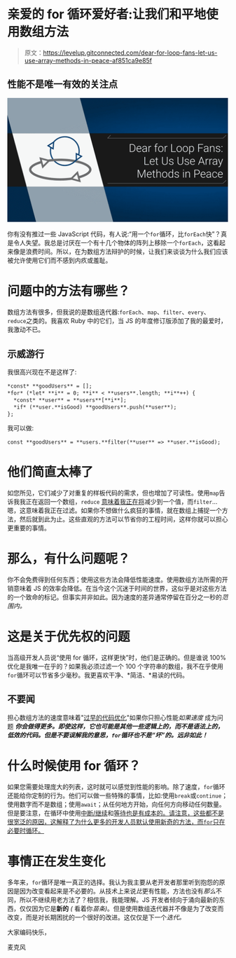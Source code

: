 # 亲爱的 for 循环爱好者:让我们和平地使用数组方法

> 原文：<https://levelup.gitconnected.com/dear-for-loop-fans-let-us-use-array-methods-in-peace-af851ca9e85f>

## 性能不是唯一有效的关注点

![](img/ba12c6040125d8763309e9cf61d4d9a5.png)

你有没有推过一些 JavaScript 代码，有人说:“用一个`for`循环，比`forEach`快”？真是令人失望。我总是讨厌在一个有十几个物体的阵列上移除一个`forEach`，这看起来像是浪费时间。所以，在为数组方法辩护的时候，让我们来谈谈为什么我们应该被允许使用它们而不感到内疚或羞耻。

# 问题中的方法有哪些？

数组方法有很多，但我说的是数组迭代器:`forEach`、`map`、`filter`、`every`、`reduce`之类的。我喜欢 Ruby 中的它们，当 JS 的年度修订版添加了我的最爱时，我激动不已。

## 示威游行

我很高兴现在不是这样了:

```
*const* **goodUsers** = [];
*for* (*let* **i** = 0; **i** < **users**.length; **i**++) { 
  *const* **user** = **users**[**i**];
  *if* (**user.**isGood) **goodUsers**.push(**user**);
};
```

我可以做:

```
const **goodUsers** = **users.**filter(**user** => **user.**isGood);
```

# 他们简直太棒了

如您所见，它们减少了对重复的样板代码的需求，但也增加了可读性。使用`map`告诉我我正在返回一个数组，`reduce` [意味着我正在将](/javascript-has-a-reduce-method-you-should-use-it-ff4dd29d6c9d)减少到一个值，而`filter`…嗯，这意味着我正在过滤。如果你不想做什么疯狂的事情，就在数组上捕捉一个方法，然后就到此为止。这些直观的方法可以节省你的工程时间，这样你就可以担心更重要的事情。

# 那么，有什么问题呢？

你不会免费得到任何东西；使用这些方法会降低性能速度。使用数组方法所需的开销意味着 JS 的效率会降低。在当今这个沉迷于时间的世界，这似乎是对这些方法的一个致命的标记。但事实并非如此。因为速度的差异通常停留在百分之一秒的*范围内。*

# 这是关于优先权的问题

当高级开发人员说“使用 for 循环，这样更快”时，他们是正确的。但是谁说 100%优化是我唯一在乎的？如果我必须过滤一个 100 个字符串的数组，我不在乎使用`for`循环可以节省多少毫秒。我更喜欢干净、*简洁、*易读的代码。

## 不要闻

担心数组方法的速度意味着"[过早的代码优化](http://wiki.c2.com/?PrematureOptimization)"如果你只担心性能*如果速度* 成为问题 ***你会做得更多。即使这样，它也可能是其他一些逻辑上的，而不是语法上的，低效的代码。但是不要误解我的意思，`for`循环也不是“坏”的。远非如此！***

# 什么时候使用 for 循环？

如果您需要处理庞大的列表，这时就可以感觉到性能的影响。除了速度，`for`循环还能给你定制的行为。他们可以做一些特殊的事情，比如:使用`break`或`continue`；使用数字而不是数组；使用`await`；从任何地方开始，向任何方向移动任何数量。但是要注意，在循环中使用[中断/继续](https://eslint.org/docs/rules/no-continue)和[等待也是有成本的。请注意，这些都不是很宽泛的原因，这解释了为什么更多的开发人员默认使用新奇的方法，而`for`只在必要时循环。](https://eslint.org/docs/rules/no-await-in-loop#top)

# 事情正在发生变化

多年来，`for`循环是唯一真正的选择。我认为我主要从老开发者那里听到抱怨的原因是因为改变看起来是不必要的。从技术上来说*比*更有性能，方法也没有*那么*不同，所以不继续用老方法了？相信我，我能理解。JS 开发者倾向于涌向最新的东西，仅仅因为它是**新的** *(* 看着你*苗条)*。但是使用数组迭代器并不像是为了改变而改变，而是对长期困扰的一个很好的改进。这仅仅是下一个*迭代。*

大家编码快乐，

麦克风